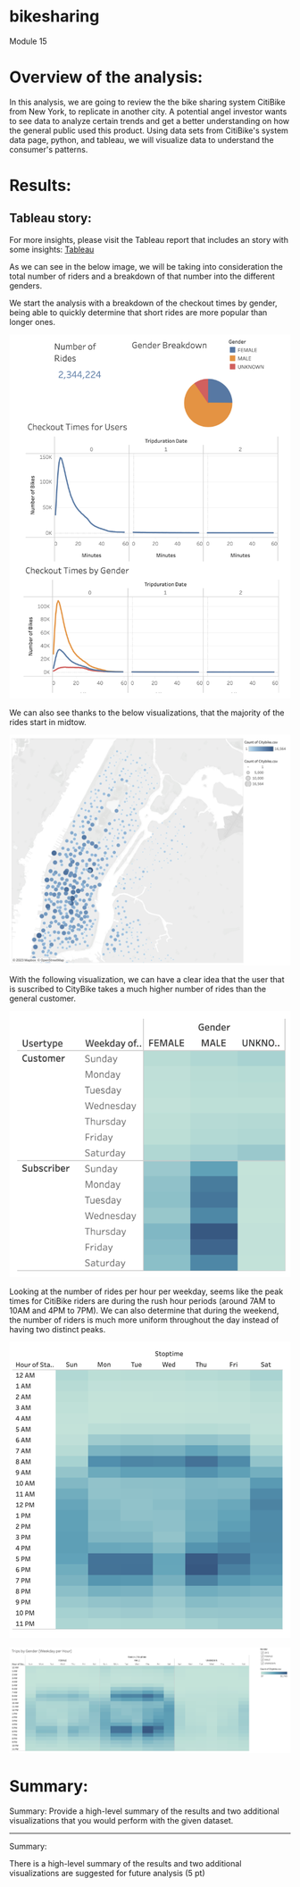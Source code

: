 # bikesharing
Module 15

# Overview of the analysis:

In this analysis, we are going to review the the bike sharing system CitiBike from New York, to replicate in another city.
A potential angel investor wants to see data to analyze certain trends and get a better understanding on how the general public used this product. 
Using data sets from CitiBike's system data page, python, and tableau, we will visualize data to understand the consumer's patterns.


# Results:

## Tableau story:

For more insights, please visit the Tableau report that includes an story with some insights: [Tableau](https://public.tableau.com/app/profile/sofia.w6988/viz/Chellenge15/Dashboard1)

As we can see in the below image, we will be taking into consideration the total number of riders and a breakdown of that number into the different genders.

We start the analysis with a breakdown of the checkout times by gender, being able to quickly determine that short rides are more popular than longer ones.

![Alt text](https://github.com/sofiwolfes/bikesharing/blob/main/Resources/Image1.png)

We can also see thanks to the below visualizations, that the majority of the rides start in midtow.

![Alt text](https://github.com/sofiwolfes/bikesharing/blob/main/Resources/Image2.png)

With the following visualization, we can have a clear idea that the user that is suscribed to CityBike takes a much higher number of rides than the general customer.

![Alt text](https://github.com/sofiwolfes/bikesharing/blob/main/Resources/Image4.png)



Looking at the number of rides per hour per weekday, seems like the peak times for CitiBike riders are during the rush hour periods (around 7AM to 10AM and 4PM to 7PM). 
We can also determine that during the weekend, the number of riders is much more uniform throughout the day instead of having two distinct peaks. 

![Alt text](https://github.com/sofiwolfes/bikesharing/blob/main/Resources/Image3.png)

![Alt text](https://github.com/sofiwolfes/bikesharing/blob/main/Resources/Image5.png)


# Summary:



Summary: Provide a high-level summary of the results and two additional visualizations that you would perform with the given dataset.


---------------


Summary:

There is a high-level summary of the results and two additional visualizations are suggested for future analysis (5 pt)
